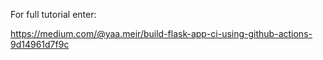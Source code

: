 For full tutorial enter:

https://medium.com/@yaa.meir/build-flask-app-ci-using-github-actions-9d14961d7f9c